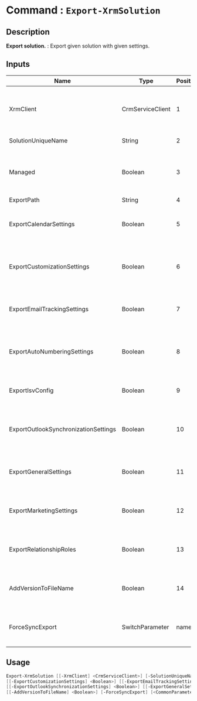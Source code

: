 ﻿# Command : `Export-XrmSolution` 

## Description

**Export solution.** : Export given solution with given settings.

## Inputs

Name|Type|Position|Required|Default|Description
----|----|--------|--------|-------|-----------
XrmClient|CrmServiceClient|1|false|$Global:XrmClient|Xrm connector initialized to target instance. Use latest one by default. (CrmServiceClient)
SolutionUniqueName|String|2|true||Solution unique name to export.
Managed|Boolean|3|false|False|Specify if solution should be export as managed or unmanaged. (Default: true = managed)
ExportPath|String|4|false|$env:TEMP|
ExportCalendarSettings|Boolean|5|false|False|Specify if exported solution should include Calendar settings (Default: false)
ExportCustomizationSettings|Boolean|6|false|False|Specify if exported solution should include Customization settings (Default: false)
ExportEmailTrackingSettings|Boolean|7|false|False|Specify if exported solution should include Email Tracking settings (Default: false)
ExportAutoNumberingSettings|Boolean|8|false|False|Specify if exported solution should include AutoNumbering settings (Default: false)
ExportIsvConfig|Boolean|9|false|False|Specify if exported solution should include Isv settings (Default: false)
ExportOutlookSynchronizationSettings|Boolean|10|false|False|Specify if exported solution should include Outlook Synchronization settings (Default: false)
ExportGeneralSettings|Boolean|11|false|False|Specify if exported solution should include General settings (Default: false)
ExportMarketingSettings|Boolean|12|false|False|Specify if exported solution should include Marketing settings (Default: false)
ExportRelationshipRoles|Boolean|13|false|False|Specify if exported solution should include RelationshipRoles (Default: false)
AddVersionToFileName|Boolean|14|false|False|Specify if solution version number should be added to file name. (Default: false)
ForceSyncExport|SwitchParameter|named|false|False|Specify if solution should be exported synchronously. (Default: false)


## Usage

```Powershell 
Export-XrmSolution [[-XrmClient] <CrmServiceClient>] [-SolutionUniqueName] <String> [[-Managed] <Boolean>] [[-ExportPath] <String>] [[-ExportCalendarSettings] <Boolean>] 
[[-ExportCustomizationSettings] <Boolean>] [[-ExportEmailTrackingSettings] <Boolean>] [[-ExportAutoNumberingSettings] <Boolean>] [[-ExportIsvConfig] <Boolean>] 
[[-ExportOutlookSynchronizationSettings] <Boolean>] [[-ExportGeneralSettings] <Boolean>] [[-ExportMarketingSettings] <Boolean>] [[-ExportRelationshipRoles] <Boolean>] 
[[-AddVersionToFileName] <Boolean>] [-ForceSyncExport] [<CommonParameters>]
``` 


